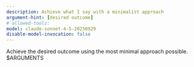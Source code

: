 ```yaml
---
description: Achieve what I say with a minimalist approach
argument-hint: [desired outcome]
# allowed-tools:
model: claude-sonnet-4-5-20250929
disable-model-invocation: false
---
```


<task>
  Achieve the desired outcome using the most minimal approach possible.
</task>
<outcome>
  $ARGUMENTS
</outcome>
